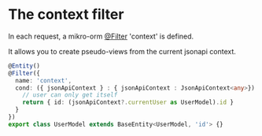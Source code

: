 # The context filter

In each request, a mikro-orm [@Filter](https://mikro-orm.io/docs/filters) 'context' is defined. 

It allows you to create pseudo-views from the current jsonapi context.

```ts
@Entity()
@Filter({
  name: 'context',
  cond: ({ jsonApiContext } : { jsonApiContext : JsonApiContext<any>}) => {
    // user can only get itself
    return { id: (jsonApiContext?.currentUser as UserModel).id }
  }
})
export class UserModel extends BaseEntity<UserModel, 'id'> {}
```
